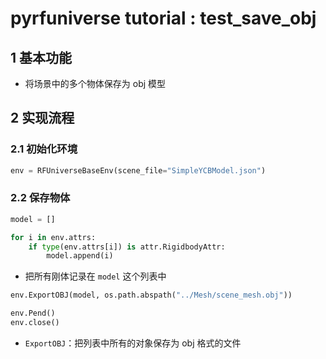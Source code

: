 # pyrfuniverse tutorial : test_save_obj

## 1 基本功能

- 将场景中的多个物体保存为 obj 模型

## 2 实现流程

### 2.1 初始化环境

```python
env = RFUniverseBaseEnv(scene_file="SimpleYCBModel.json")
```

### 2.2 保存物体

```python
model = []

for i in env.attrs:
    if type(env.attrs[i]) is attr.RigidbodyAttr:
        model.append(i)
```

- 把所有刚体记录在 `model` 这个列表中

```python
env.ExportOBJ(model, os.path.abspath("../Mesh/scene_mesh.obj"))

env.Pend()
env.close()
```

- `ExportOBJ`：把列表中所有的对象保存为 obj 格式的文件